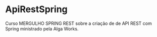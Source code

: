 # ApiRestSpring
Curso MERGULHO SPRING REST sobre a criação de de API REST com Spring ministrado pela Alga Works.
